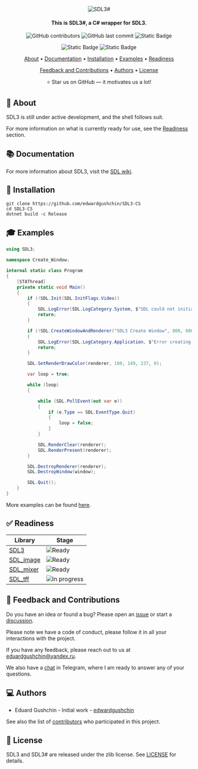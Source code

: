 <p align="center">
  <img src="./logo.png?raw=true" alt="SDL3#">
</p>

<h4 align="center">This is SDL3#, a C# wrapper for SDL3.</h4>

<p align="center">
    <img alt="GitHub contributors" src="https://img.shields.io/github/contributors/edwardgushchin/SDL3-CS">
    <img alt="GitHub last commit" src="https://img.shields.io/github/last-commit/edwardgushchin/SDL3-CS">
    <img alt="Static Badge" src="https://img.shields.io/badge/license-zlib-blue">
</p>

<p align="center">
    <img alt="Static Badge" src="https://img.shields.io/badge/.NET-7.0,_8.0,_9.0-512BD4">
    <img alt="Static Badge" src="https://img.shields.io/badge/Language-C%23_12-239120">
</p>

<p align="center">
  <a href="#-about">About</a> •
  <a href="#-documentation">Documentation</a> •
  <a href="#-installation">Installation</a> •
  <a href="#-examples">Examples</a> •
  <a href="#-readiness">Readiness</a>
</p>
<p align="center">
  <a href="#-feedback-and-contributions">Feedback and Contributions</a> •
  <a href="#-authors">Authors</a> •
  <a href="#-license">License</a>
</p>

<p align="center">⭐ Star us on GitHub — it motivates us a lot!</p>

## 🚀 About

SDL3 is still under active development, and the shell follows suit.

For more information on what is currently ready for use, see the <a href="#-readiness">Readiness</a> section.

## 📚 Documentation

For more information about SDL3, visit the [SDL wiki](https://wiki.libsdl.org/SDL3/FrontPage).

## 📝 Installation

```
git clone https://github.com/edwardgushchin/SDL3-CS
cd SDL3-CS
dotnet build -c Release
```

## 🎓 Examples

```C#
using SDL3;

namespace Create_Window;

internal static class Program
{
    [STAThread]
    private static void Main()
    {
        if (!SDL.Init(SDL.InitFlags.Video))
        {
            SDL.LogError(SDL.LogCategory.System, $"SDL could not initialize: {SDL.GetError()}");
            return;
        }

        if (!SDL.CreateWindowAndRenderer("SDL3 Create Window", 800, 600, 0, out var window, out var renderer))
        {
            SDL.LogError(SDL.LogCategory.Application, $"Error creating window and rendering: {SDL.GetError()}");
            return;
        }

        SDL.SetRenderDrawColor(renderer, 100, 149, 237, 0);

        var loop = true;

        while (loop)
        {

            while (SDL.PollEvent(out var e))
            {
                if (e.Type == SDL.EventType.Quit)
                {
                    loop = false;
                }
            }

            SDL.RenderClear(renderer);
            SDL.RenderPresent(renderer);
        }

        SDL.DestroyRenderer(renderer);
        SDL.DestroyWindow(window);

        SDL.Quit();
    }
}
```

More examples can be found [here](https://github.com/edwardgushchin/SDL3-CS/tree/master/SDL3-CS.Examples).

## ✅ Readiness

| **Library**                            | **Stage**                                                         |
|----------------------------------------|-------------------------------------------------------------------|
| [SDL3](SDL3-CS/SDL)                    | ![Ready](https://img.shields.io/badge/Ready-008000)               |
| [SDL_image](SDL3-CS/Image)             | ![Ready](https://img.shields.io/badge/Ready-008000)               |
| [SDL_mixer](SDL3-CS/Mixer)             | ![Ready](https://img.shields.io/badge/Ready-008000)               |
| [SDL_tff](SDL3-CS/TTF)                 | ![In progress](https://img.shields.io/badge/In%20progress-828282) |


## 🤝 Feedback and Contributions

Do you have an idea or found a bug? Please open an [issue](https://github.com/edwardgushchin/SDL3-CS/issues) or start a [discussion](https://github.com/edwardgushchin/SDL3-CS/discussions).

Please note we have a code of conduct, please follow it in all your interactions with the project.

If you have any feedback, please reach out to us at [eduardgushchin@yandex.ru](mailto://eduardgushchin@yandex.ru).

We also have a [chat](https://t.me/sdl3cs) in Telegram, where I am ready to answer any of your questions.

## 💻 Authors

- Eduard Gushchin - Initial work - [edwardgushchin](https://github.com/edwardgushchin)

See also the list of [contributors](https://github.com/edwardgushchin/SDL3-CS/graphs/contributors) who participated in this project.

## 📃 License

SDL3 and SDL3# are released under the zlib license. See [LICENSE](LICENSE) for details.
